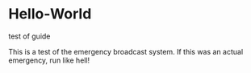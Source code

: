 # Hello-World
test of guide

This is a test of the emergency broadcast system. If this was an actual emergency, run like hell!
